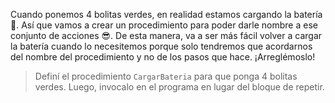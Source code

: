 <gs-attire attire-url="https://raw.githubusercontent.com/MumukiProject/mumuki-guia-gobstones-laboratorio-secundaria/master/assets/attires/config_1582038818015.json"></gs-attire>

Cuando ponemos 4 bolitas verdes, en realidad estamos cargando la batería :battery:. Así que vamos a crear un procedimiento para poder darle nombre a ese conjunto de acciones :sunglasses:. De esta manera, va a ser más fácil volver a cargar la batería cuando lo necesitemos porque solo tendremos que acordarnos del nombre del procedimiento y no de los pasos que hace. ¡Arreglémoslo!

> Definí el procedimiento `CargarBateria` para que ponga 4 bolitas verdes. Luego, invocalo en el programa en lugar del bloque de repetir. 